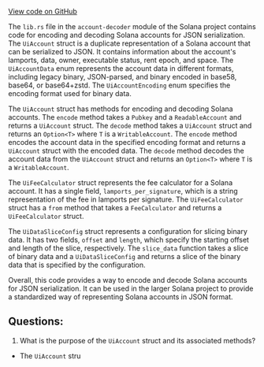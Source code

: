 [View code on GitHub](https://github.com/solana-labs/solana/blob/master/account-decoder/src/lib.rs)

The `lib.rs` file in the `account-decoder` module of the Solana project contains code for encoding and decoding Solana accounts for JSON serialization. The `UiAccount` struct is a duplicate representation of a Solana account that can be serialized to JSON. It contains information about the account's lamports, data, owner, executable status, rent epoch, and space. The `UiAccountData` enum represents the account data in different formats, including legacy binary, JSON-parsed, and binary encoded in base58, base64, or base64+zstd. The `UiAccountEncoding` enum specifies the encoding format used for binary data.

The `UiAccount` struct has methods for encoding and decoding Solana accounts. The `encode` method takes a `Pubkey` and a `ReadableAccount` and returns a `UiAccount` struct. The `decode` method takes a `UiAccount` struct and returns an `Option<T>` where `T` is a `WritableAccount`. The `encode` method encodes the account data in the specified encoding format and returns a `UiAccount` struct with the encoded data. The `decode` method decodes the account data from the `UiAccount` struct and returns an `Option<T>` where `T` is a `WritableAccount`.

The `UiFeeCalculator` struct represents the fee calculator for a Solana account. It has a single field, `lamports_per_signature`, which is a string representation of the fee in lamports per signature. The `UiFeeCalculator` struct has a `from` method that takes a `FeeCalculator` and returns a `UiFeeCalculator` struct.

The `UiDataSliceConfig` struct represents a configuration for slicing binary data. It has two fields, `offset` and `length`, which specify the starting offset and length of the slice, respectively. The `slice_data` function takes a slice of binary data and a `UiDataSliceConfig` and returns a slice of the binary data that is specified by the configuration.

Overall, this code provides a way to encode and decode Solana accounts for JSON serialization. It can be used in the larger Solana project to provide a standardized way of representing Solana accounts in JSON format.
## Questions: 
 1. What is the purpose of the `UiAccount` struct and its associated methods?
- The `UiAccount` stru